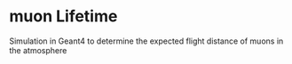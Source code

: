 # muon Lifetime
Simulation in Geant4 to determine the expected flight distance of muons in the atmosphere
